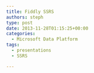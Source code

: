 ```yaml
---
title: Fiddly SSRS
authors: steph
type: post
date: 2013-11-28T01:15:25+00:00
categories:
  - Microsoft Data Platform
tags:
  - presentations
  - SSRS

---
```

